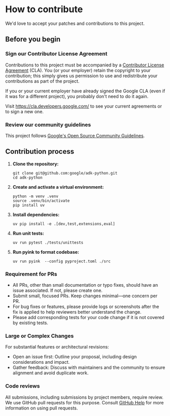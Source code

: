 # How to contribute

We'd love to accept your patches and contributions to this project.

## Before you begin

### Sign our Contributor License Agreement

Contributions to this project must be accompanied by a
[Contributor License Agreement](https://cla.developers.google.com/about) (CLA).
You (or your employer) retain the copyright to your contribution; this simply
gives us permission to use and redistribute your contributions as part of the
project.

If you or your current employer have already signed the Google CLA (even if it
was for a different project), you probably don't need to do it again.

Visit <https://cla.developers.google.com/> to see your current agreements or to
sign a new one.

### Review our community guidelines

This project follows
[Google's Open Source Community Guidelines](https://opensource.google/conduct/).

## Contribution process
1.  **Clone the repository:**

    ```shell
    git clone git@github.com:google/adk-python.git
    cd adk-python
    ```
2.  **Create and activate a virtual environment:**

    ```shell
    python -m venv .venv
    source .venv/bin/activate
    pip install uv
    ```

3.  **Install dependencies:**

    ```shell
    uv pip install -e .[dev,test,extensions,eval]
    ```
4.  **Run unit tests:**

    ```shell
    uv run pytest ./tests/unittests
    ```
5.  **Run pyink to format codebase:**

    ```shell
    uv run pyink  --config pyproject.toml ./src
    ```

### Requirement for PRs

- All PRs, other than small documentation or typo fixes, should have an issue associated. If not, please create one. 
- Submit small, focused PRs. Keep changes minimal—one concern per PR.
- For bug fixes or features, please provide logs or screenshots after the fix is applied to help reviewers better understand the change.
- Please add corresponding tests for your code change if it is not covered by existing tests.

### Large or Complex Changes
For substantial features or architectural revisions:

- Open an issue first: Outline your proposal, including design considerations and impact.
- Gather feedback: Discuss with maintainers and the community to ensure alignment and avoid duplicate work.

### Code reviews

All submissions, including submissions by project members, require review. We
use GitHub pull requests for this purpose. Consult
[GitHub Help](https://help.github.com/articles/about-pull-requests/) for more
information on using pull requests.
